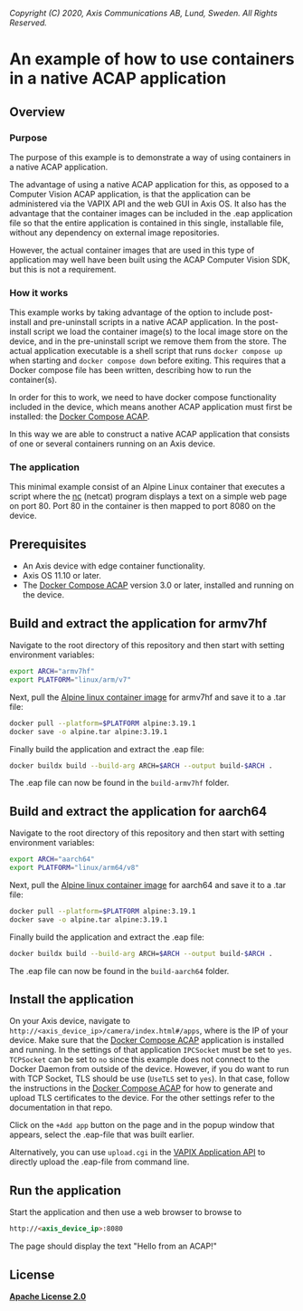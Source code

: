 *Copyright (C) 2020, Axis Communications AB, Lund, Sweden. All Rights Reserved.*

# An example of how to use containers in a native ACAP application

## Overview

### Purpose

The purpose of this example is to demonstrate a way of using containers in a native ACAP application.

The advantage of using a native ACAP application for this, as opposed to a Computer Vision ACAP application,
is that the application can be administered via the VAPIX API and the web GUI in Axis OS. It also has
the advantage that the container images can be included in the .eap application file so that the entire
application is contained in this single, installable file, without any dependency on external image repositories.

However, the actual container images that are used in this type of application may well have been built
using the ACAP Computer Vision SDK, but this is not a requirement.

### How it works

This example works by taking advantage of the option to include post-install and pre-uninstall scripts
in a native ACAP application. In the post-install script we load the container image(s) to the local
image store on the device, and in the pre-uninstall script we remove them from the store. The actual
application executable is a shell script that runs `docker compose up` when starting and
`docker compose down` before exiting. This requires that a Docker compose file has been written, describing
how to run the container(s).

In order for this to work, we need to have docker compose functionality included in the device, which
means another ACAP application must first be installed: the [Docker Compose ACAP][docker-compose-acap].

In this way we are able to construct a native ACAP application that consists of one or several containers
running on an Axis device.

### The application

This minimal example consist of an Alpine Linux container that executes a script where the [nc][nc-man]
(netcat) program displays a text on a simple web page on port 80. Port 80 in the container is then mapped
to port 8080 on the device.

## Prerequisites

- An Axis device with edge container functionality.
- Axis OS 11.10 or later.
- The [Docker Compose ACAP][docker-compose-acap] version 3.0 or later, installed and running on the device.

## Build and extract the application for armv7hf

Navigate to the root directory of this repository and then start with setting environment variables:

```sh
export ARCH="armv7hf"
export PLATFORM="linux/arm/v7"
```

Next, pull the [Alpine linux container image][alpine] for armv7hf and save it to a .tar file:

```sh
docker pull --platform=$PLATFORM alpine:3.19.1
docker save -o alpine.tar alpine:3.19.1
```

Finally build the application and extract the .eap file:

```sh
docker buildx build --build-arg ARCH=$ARCH --output build-$ARCH .
```

The .eap file can now be found in the `build-armv7hf` folder.

## Build and extract the application for aarch64

Navigate to the root directory of this repository and then start with setting environment variables:

```sh
export ARCH="aarch64"
export PLATFORM="linux/arm64/v8"
```

Next, pull the [Alpine linux container image][alpine] for aarch64 and save it to a .tar file:

```sh
docker pull --platform=$PLATFORM alpine:3.19.1
docker save -o alpine.tar alpine:3.19.1
```

Finally build the application and extract the .eap file:

```sh
docker buildx build --build-arg ARCH=$ARCH --output build-$ARCH .
```

The .eap file can now be found in the `build-aarch64` folder.

## Install the application

On your Axis device, navigate to `http://<axis_device_ip>/camera/index.html#/apps`, where <axis-device-ip>
is the IP of your device. Make sure that the [Docker Compose ACAP][docker-compose-acap] application
is installed and running. In the settings of that application `IPCSocket` must be set to `yes`.
`TCPSocket` can be set to `no` since this example does not connect to the Docker Daemon from outside
of the device. However, if you do want to run with TCP Socket, TLS should be use (`UseTLS` set to `yes`).
In that case, follow the instructions in the [Docker Compose ACAP][docker-compose-acap] for how to
generate and upload TLS certificates to the device. For the other settings refer to the documentation
in that repo.

Click on the `+Add app` button on the page and in the popup window that appears, select the .eap-file
that was built earlier.

Alternatively, you can use `upload.cgi` in the [VAPIX Application API][VAPIX-application] to directly
upload the .eap-file from command line.

## Run the application

Start the application and then use a web browser to browse to

```html
http://<axis_device_ip>:8080
```

The page should display the text "Hello from an ACAP!"

## License

**[Apache License 2.0](../LICENSE)**

<!-- Links to external references -->
<!-- markdownlint-disable MD034 -->
[alpine]: https://hub.docker.com/_/alpine
[docker-compose-acap]: https://github.com/AxisCommunications/docker-compose-acap
[nc-man]: https://www.commandlinux.com/man-page/man1/nc.1.html
[VAPIX-application]: https://www.axis.com/vapix-library/subjects/T10102231/section/t10062344/display
<!-- markdownlint-enable MD034 -->